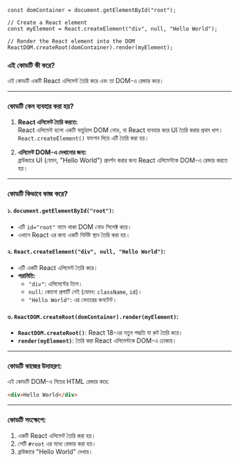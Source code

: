```
const domContainer = document.getElementById("root");

// Create a React element
const myElement = React.createElement("div", null, "Hello World");

// Render the React element into the DOM
ReactDOM.createRoot(domContainer).render(myElement);
```


### **এই কোডটি কী করে?**
এই কোডটি একটি React এলিমেন্ট তৈরি করে এবং তা DOM-এ রেন্ডার করে। 

---

### **কোডটি কেন ব্যবহার করা হয়?**
1. **React এলিমেন্ট তৈরি করতে:**  
   React এলিমেন্ট হলো একটি ভার্চুয়াল DOM নোড, যা React ব্যবহার করে UI তৈরি করার প্রথম ধাপ।  
   `React.createElement()` ফাংশন দিয়ে এটি তৈরি করা হয়।

2. **এলিমেন্ট DOM-এ দেখানোর জন্য:**  
   ব্রাউজারে UI (যেমন, "Hello World") প্রদর্শন করার জন্য React এলিমেন্টকে DOM-এ রেন্ডার করতে হয়।

---

### **কোডটি কিভাবে কাজ করে?**

#### ১. **`document.getElementById("root")`:**  
   - এটি `id="root"` নামে থাকা DOM নোড সিলেক্ট করে।  
   - এখানে React এর জন্য একটি নির্দিষ্ট স্থান তৈরি করা হয়।

#### ২. **`React.createElement("div", null, "Hello World")`:**  
   - এটি একটি React এলিমেন্ট তৈরি করে।  
   - **পরামিতি:**  
     - `"div"`: এলিমেন্টের ট্যাগ।  
     - `null`: কোনো প্রপার্টি নেই (যেমন: `className`, `id`)।  
     - `"Hello World"`: এর ভেতরের কনটেন্ট।

#### ৩. **`ReactDOM.createRoot(domContainer).render(myElement)`:**  
   - **`ReactDOM.createRoot()`**: React 18-এর নতুন পদ্ধতি যা রুট তৈরি করে।  
   - **`render(myElement)`**: তৈরি করা React এলিমেন্টকে DOM-এ ঢোকায়।  

---

### **কোডটি কাজের উদাহরণ:**  
এই কোডটি DOM-এ নিচের HTML রেন্ডার করে:  
```html
<div>Hello World</div>
```

---

### **কোডটি সংক্ষেপে:**  
1. একটি React এলিমেন্ট তৈরি করা হয়।  
2. সেটি `#root` এর মধ্যে রেন্ডার করা হয়।  
3. ব্রাউজারে "Hello World" দেখায়।
